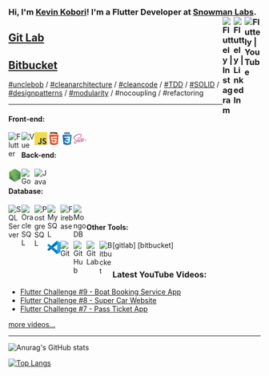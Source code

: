 ### Hi, I'm [Kevin Kobori][linkedin]! I'm a Flutter Developer at [Snowman Labs][snow]. [<img align="right" alt="Fluttely | YouTube" width="32px" src="https://upload.wikimedia.org/wikipedia/commons/thumb/0/09/YouTube_full-color_icon_%282017%29.svg/1280px-YouTube_full-color_icon_%282017%29.svg.png" />][youtube] [<img align="right" alt="Fluttely | LinkedIn" width="22px" src="https://image.flaticon.com/icons/png/512/174/174857.png" />][linkedin] [<img align="right" alt="Fluttely | Instagram" width="22px" src="https://upload.wikimedia.org/wikipedia/commons/thumb/e/e7/Instagram_logo_2016.svg/2048px-Instagram_logo_2016.svg.png" />][instagram]

## [Git Lab][gitlab]
## [Bitbucket][bitbucket]
[#unclebob][unclebob] / [#cleanarchitecture][cleanarchitecture] / [#cleancode][cleancode] / [#TDD][TDD] / [#SOLID][SOLID] / [#designpatterns][designpatterns] / [#modularity][modularity] / #nocoupling / #refactoring

---

#### Front-end:
<img align="left" alt="Flutter" width="26px" src="https://cdn.iconscout.com/icon/free/png-128/flutter-3521432-2944876.png" />
<img align="left" alt="Vue" width="26px" src="https://upload.wikimedia.org/wikipedia/commons/thumb/9/95/Vue.js_Logo_2.svg/555px-Vue.js_Logo_2.svg.png" />
<img align="left" alt="JavaScript" width="26px" src="https://raw.githubusercontent.com/github/explore/80688e429a7d4ef2fca1e82350fe8e3517d3494d/topics/javascript/javascript.png" />
<img align="left" alt="HTML5" width="26px" src="https://raw.githubusercontent.com/github/explore/80688e429a7d4ef2fca1e82350fe8e3517d3494d/topics/html/html.png" />
<img align="left" alt="CSS3" width="26px" src="https://raw.githubusercontent.com/github/explore/80688e429a7d4ef2fca1e82350fe8e3517d3494d/topics/css/css.png" />
<img align="left" alt="Sass" width="26px" src="https://raw.githubusercontent.com/github/explore/80688e429a7d4ef2fca1e82350fe8e3517d3494d/topics/sass/sass.png" />
<br />

#### Back-end:
<img align="left" alt="Node" width="26px" src="https://raw.githubusercontent.com/github/explore/80688e429a7d4ef2fca1e82350fe8e3517d3494d/topics/nodejs/nodejs.png" />
<img align="left" alt="Go" width="26px" src="https://img.icons8.com/color/452/golang.png" />
<img align="left" alt="Java" width="26px" src="https://cdn.iconscout.com/icon/free/png-256/java-43-569305.png" />
<br />

#### Database:
<img align="left" alt="SQLServer" width="26px" src="https://www.professional-nvr.ru/image/cache/catalog/products/microsoft-images/ms-sql-server-logo-1200x800.png" />
<img align="left" alt="OracleSQL" width="26px" src="https://apitlab.com/wp-content/uploads/2019/09/oracle_976885.png" />
<img align="left" alt="PostgreSQL" width="26px" src="https://upload.wikimedia.org/wikipedia/commons/thumb/2/29/Postgresql_elephant.svg/1200px-Postgresql_elephant.svg.png" />
<img align="left" alt="MySQL" width="26px" src="https://image.flaticon.com/icons/png/512/528/528260.png" />
<img align="left" alt="Firebase" width="26px" src="https://4.bp.blogspot.com/-rtNRVM3aIvI/XJX_U07Z-II/AAAAAAAAJXY/YpdOo490FTgdKOxM4qDG-2-EzcNFAWkKACK4BGAYYCw/s1600/logo%2Bfirebase%2Bicon.png" />
<img align="left" alt="MongoDB" width="26px" src="https://cdn.worldvectorlogo.com/logos/mongodb-icon-1.svg" />
<br />

#### Other Tools:
<img align="left" alt="Visual Studio Code" width="26px" src="https://raw.githubusercontent.com/github/explore/80688e429a7d4ef2fca1e82350fe8e3517d3494d/topics/visual-studio-code/visual-studio-code.png" />
<img align="left" alt="Git" width="26px" src="https://upload.wikimedia.org/wikipedia/commons/thumb/3/3f/Git_icon.svg/1024px-Git_icon.svg.png" />
<img align="left" alt="GitHub" width="26px" src="https://cdn.iconscout.com/icon/free/png-128/github-3089487-2567439.png" />
<img align="left" alt="GitLab" width="26px" src="https://cdn.worldvectorlogo.com/logos/gitlab.svg" /> [gitlab]
<img align="left" alt="Bitbucket" width="26px" src="https://upload.wikimedia.org/wikipedia/commons/thumb/0/0e/Bitbucket-blue-logomark-only.svg/1200px-Bitbucket-blue-logomark-only.svg.png" /> [bitbucket]

<br />
<br />

### Latest YouTube Videos:

<!-- YOUTUBE:START -->
- [Flutter Challenge #9 - Boat Booking Service App](https://www.youtube.com/watch?v=n9ds-cum2io)
- [Flutter Challenge #8 - Super Car Website](https://www.youtube.com/watch?v=0sXkDJoJCJE&t=89s)
- [Flutter Challenge #7 - Pass Ticket App](https://www.youtube.com/watch?v=UXw6cv9uaNk)
<!-- YOUTUBE:END -->

[more videos...][youtube]

---

[youtube]: https://www.youtube.com/channel/UC8UvYtP9aJqdI-FGWctCliQ
[instagram]: https://www.instagram.com/kevinkobori/
[linkedin]: https://www.linkedin.com/in/kevin-kobori-646701197/
[snow]: https://www.snowmanlabs.com/
[unclebob]: https://www.cleancoders.com/
[cleanarchitecture]: https://blog.cleancoder.com/uncle-bob/2012/08/13/the-clean-architecture.html
[cleancode]: https://www.cleancoders.com/series/clean-code
[TDD]: https://www.cleancoders.com/series/clean-code
[SOLID]: https://www.youtube.com/watch?v=zHiWqnTWsn4
[designpatterns]: https://cleancoders.com/episode/clean-code-episode-25
[modularity]: https://medium.com/hackernoon/applying-clean-architecture-on-web-application-with-modular-pattern-7b11f1b89011
[noacoplations]:
[refactoring]:
[gitlab]: https://gitlab.com/kevinkobori
[bitbucket]: https://bitbucket.org/kevinkoborisnow/
![Anurag's GitHub stats](https://github-readme-stats.vercel.app/api?username=kevinkobori&show_icons=true&theme=radical)

[![Top Langs](https://github-readme-stats.vercel.app/api/top-langs/?username=kevinkobori&langs_count=8)](https://github.com/kevinkobori/github-readme-stats)


